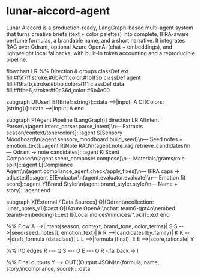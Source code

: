 # lunar-aiccord-agent
Lunar AIccord is a production-ready, LangGraph-based multi-agent system that turns creative briefs (text + color palettes) into complete, IFRA-aware perfume formulas, a brandable name, and a short narrative. It integrates RAG over Qdrant, optional Azure OpenAI (chat + embeddings), and lightweight local fallbacks, with built-in token accounting and a reproducible pipeline.

flowchart LR
  %% Direction & groups
  classDef ext fill:#f5f7ff,stroke:#6b7cff,color:#1b1f3b
  classDef agent fill:#f9fafb,stroke:#bbb,color:#111
  classDef data fill:#fffbe6,stroke:#f0c36d,color:#6b4e00

  subgraph U[User]
    B[(Brief: string)]:::data -->|input| A
    C[(Colors: [string])]:::data -->|input| A
  end

  subgraph P[Agent Pipeline (LangGraph)]
    direction LR
    A[Intent Parser\n(agent.intent_parser.parse_intent)\n— Extracts season/context/tone/colors]:::agent
    S[Sensory Moodboard\n(agent.sensory_moodboard.build_seed)\n— Seed notes + emotion_text]:::agent
    R[Note RAG\n(agent.note_rag.retrieve_candidates)\n— Qdrant → note candidates]:::agent
    K[Scent Composer\n(agent.scent_composer.compose)\n— Materials/grams/role split]:::agent
    L[Compliance Agent\n(agent.compliance_agent.check/apply_fixes)\n— IFRA caps → adjusted]:::agent
    E[Evaluator\n(agent.evaluator.evaluate)\n— Emotion fit score]:::agent
    Y[Brand Styler\n(agent.brand_styler.style)\n— Name + story]:::agent
  end

  subgraph X[External / Data Sources]
    Q[(Qdrant\ncollection: lunar_notes_v1)]:::ext
    O[(Azure OpenAI\nchat: team6-gpt4o\nembed: team6-embedding)]:::ext
    I[(Local indices\nindices/*.pkl)]:::ext
  end

  %% Flow
  A -->|intent{season, context, brand_tone, color_terms}| S
  S -->|seed{seed_notes[], emotion_text}| R
  R -->|candidates{by_family}| K
  K -->|draft_formula (dataclass)| L
  L -->|formula (final)| E
  E -->|score,rationale| Y

  %% I/O edges
  R --- Q
  S --- O
  E --- O
  R -.fallback.-> I

  %% Final outputs
  Y --> OUT[(Output JSON)\n{formula, name, story,\ncompliance, score}]:::data

